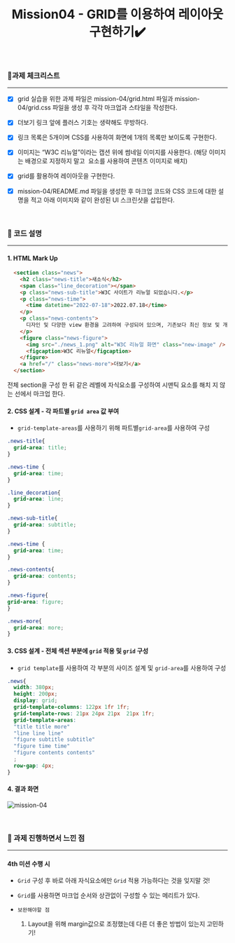 <div align="center">
<h1>Mission04 - GRID를 이용하여 레이아웃 구현하기✔️</h1>
</div>

<br>

### 📌과제 체크리스트
****
- [x] grid 실습을 위한 과제 파일은 mission-04/grid.html 파일과 mission-04/grid.css 파일을 생성 후 각각 마크업과 스타일을 작성한다.
- [x] 더보기 링크 앞에 플러스 기호는 생략해도 무방하다.
- [x] 링크 목록은 5개이며 CSS를 사용하여 화면에 1개의 목록만 보이도록 구현한다.
- [x] 이미지는 “W3C 리뉴얼”이라는 캡션 위에 썸네일 이미지를 사용한다.
(해당 이미지는 배경으로 지정하지 말고 <img> 요소를 사용하여 콘텐츠 이미지로 배치)
- [x] grid를 활용하여 레이아웃을 구현한다.
- [x] mission-04/README.md 파일을 생성한 후 마크업 코드와 CSS 코드에 대한 설명을 적고 아래 이미지와 같이 완성된 UI 스크린샷을 삽입한다.


<br>

### 📝 코드 설명
******
#### **1. HTML Mark Up**

```html
  <section class="news">
    <h2 class="news-title">새소식</h2>
    <span class="line_decoration"></span>
    <p class="news-sub-title">W3C 사이트가 리뉴얼 되었습니다.</p>
    <p class="news-time">
      <time datetime="2022-07-18">2022.07.18</time>
    </p>
    <p class="news-contents">
      디자인 및 다양한 view 환경을 고려하여 구성되어 있으며, 기존보다 최신 정보 및 개발자를 위한 기술 가이드도 찾기 쉽도록 구성되어 있습니다.
    </p>
    <figure class="news-figure">
      <img src="./news_1.png" alt="W3C 리뉴얼 화면" class="new-image" />
      <figcaption>W3C 리뉴얼</figcaption>
    </figure>
    <a href="/" class="news-more">더보기</a>
  </section>
```

전체 section을 구성 한 뒤 같은 레벨에 자식요소를 구성하여 시맨틱 요소를 해치 지 않는 선에서 마크업 한다.


#### **2. CSS 설계 - 각 파트별 `grid area` 값 부여**
- `grid-template-areas`를 사용하기 위해 파트별`grid-area`를 사용하여 구성
```css
.news-title{
  grid-area: title;
}

.news-time {
  grid-area: time;
}

.line_decoration{
  grid-area: line;
}

.news-sub-title{
  grid-area: subtitle;
}

.news-time {
  grid-area: time;
}

.news-contents{
  grid-area: contents;
}

.news-figure{
grid-area: figure;
}

.news-more{
  grid-area: more;
}
```

#### **3. CSS 설계 - 전체 섹션 부분에 `grid` 적용 및 `grid` 구성**
- `grid template`를 사용하여 각 부분의 사이즈 설계 및 `grid-area`를 사용하여 구성
```css
.news{
  width: 380px;
  height: 200px;
  display: grid;
  grid-template-columns: 122px 1fr 1fr;
  grid-template-rows: 21px 24px 21px  21px 1fr;
  grid-template-areas: 
  "title title more"
  "line line line"
  "figure subtitle subtitle"
  "figure time time"
  "figure contents contents"
  ;
  row-gap: 4px;
}

```


#### **4. 결과 화면**
![mission-04](https://github.com/hanchumon/home-work/assets/116139215/abc5d2b4-95c0-46f9-96c5-f1561a78f9a8)



<br>

### 🎁 과제 진행하면서 느낀 점
*** 
#### 4th 미션 수행 시
- `Grid` 구성 후 바로 아래 자식요소에만 `Grid` 적용 가능하다는 것을 잊지말 것!
- `Grid`를 사용하면 마크업 순서와 상관없이 구성할 수 있는 메리트가 있다.

- `보완해야할 점`
  1. Layout을 위해 margin값으로 조정했는데 다른 더 좋은 방법이 있는지 고민하기!

  



